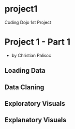 # project1
Coding Dojo 1st Project

# Project 1 - Part 1
- by Christian Palisoc

## Loading Data

## Data Claning

## Exploratory Visuals

## Explanatory Visuals
